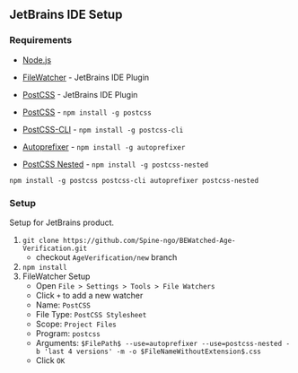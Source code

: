 ## JetBrains IDE Setup

### Requirements
  - [Node.js](https://nodejs.org/en/)


  - [FileWatcher](https://plugins.jetbrains.com/plugin/7177-filewatcher) - JetBrains IDE Plugin
  - [PostCSS](https://plugins.jetbrains.com/plugin/8578-postcss) - JetBrains IDE Plugin


  - [PostCSS](https://www.npmjs.com/package/postcss) - `npm install -g postcss`
  - [PostCSS-CLI](https://www.npmjs.com/package/postcss-cli) - `npm install -g postcss-cli`
  - [Autoprefixer](https://www.npmjs.com/package/autoprefixer) - `npm install -g autoprefixer`
  - [PostCSS Nested](https://www.npmjs.com/package/postcss-nested) - `npm install -g postcss-nested`

    
`npm install -g postcss postcss-cli autoprefixer postcss-nested`

### Setup
Setup for JetBrains product.

1. `git clone https://github.com/Spine-ngo/BEWatched-Age-Verification.git`
    - checkout `AgeVerification/new` branch
2. `npm install`
3. FileWatcher Setup
    - Open `File > Settings > Tools > File Watchers`
    - Click `+` to add a new watcher
    - Name: `PostCSS`
    - File Type: `PostCSS Stylesheet`
    - Scope: `Project Files`
    - Program: `postcss`
    - Arguments: `$FilePath$ --use=autoprefixer --use=postcss-nested -b 'last 4 versions' -m -o $FileNameWithoutExtension$.css`
    - Click `OK`